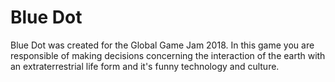 # Blue Dot


Blue Dot was created for the Global Game Jam 2018. In this game you are responsible of making decisions concerning the interaction of the earth with an extraterrestrial life form and it's funny technology and culture.
